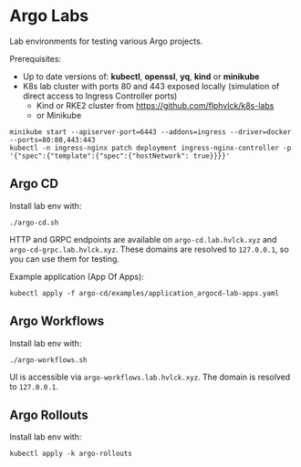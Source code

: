 # Argo Labs
Lab environments for testing various Argo projects.

Prerequisites:
  * Up to date versions of: **kubectl**, **openssl**, **yq**, **kind** or **minikube**
  * K8s lab cluster with ports 80 and 443 exposed locally (simulation of direct access to Ingress Controller ports)
    * Kind or RKE2 cluster from https://github.com/flphvlck/k8s-labs
    * or Minikube

```
minikube start --apiserver-port=6443 --addons=ingress --driver=docker --ports=80:80,443:443
kubectl -n ingress-nginx patch deployment ingress-nginx-controller -p '{"spec":{"template":{"spec":{"hostNetwork": true}}}}'
```

## Argo CD
Install lab env with:
```
./argo-cd.sh
```

HTTP and GRPC endpoints are available on `argo-cd.lab.hvlck.xyz` and `argo-cd-grpc.lab.hvlck.xyz`. These domains are resolved to `127.0.0.1`, so you can use them for testing.

Example application (App Of Apps):
```
kubectl apply -f argo-cd/examples/application_argocd-lab-apps.yaml
```

## Argo Workflows
Install lab env with:
```
./argo-workflows.sh
```

UI is accessible via `argo-workflows.lab.hvlck.xyz`. The domain is resolved to `127.0.0.1`.

## Argo Rollouts
Install lab env with:
```
kubectl apply -k argo-rollouts
```
